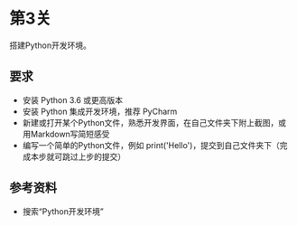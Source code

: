# 第3关

搭建Python开发环境。

## 要求

- 安装 Python 3.6 或更高版本
- 安装 Python 集成开发环境，推荐 PyCharm
- 新建或打开某个Python文件，熟悉开发界面，在自己文件夹下附上截图，或用Markdown写简短感受
- 编写一个简单的Python文件，例如 print('Hello')，提交到自己文件夹下（完成本步就可跳过上步的提交）

## 参考资料

- 搜索“Python开发环境”
